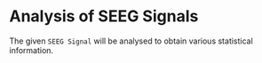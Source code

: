 # Analysis of SEEG Signals

The given ```SEEG Signal``` will be analysed to obtain various statistical information.
